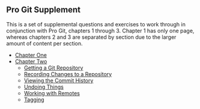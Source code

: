## Pro Git Supplement

This is a set of supplemental questions and exercises to work through in
conjunction with Pro Git, chapters 1 through 3.
Chapter 1 has only one page, whereas chapters 2 and 3 are separated by
section due to the larger amount of content per section.

- [Chapter One][c1]
- [Chapter Two][c2]
  - [Getting a Git Repository][c2_1]
  - [Recording Changes to a Repository][c2_2]
  - [Viewing the Commit History][c2_3]
  - [Undoing Things][c2_4]
  - [Working with Remotes][c2_5]
  - [Tagging][c2_6]

[c1]: <chapter_1.md> "Chapter One"
[c2]: <chapter_2.md> "Chapter Two"
[c2_1]: <chapter_2_1.md> "Getting a Git Repository"
[c2_2]: <chapter_2_2.md> "Recording Changes to a Repository"
[c2_3]: <chapter_2_3.md> "Viewing the Commit History"
[c2_4]: <chapter_2_4.md> "Undoing Things"
[c2_5]: <chapter_2_5.md> "Working with Remotes"
[c2_6]: <chapter_2_6.md> "Tagging"
